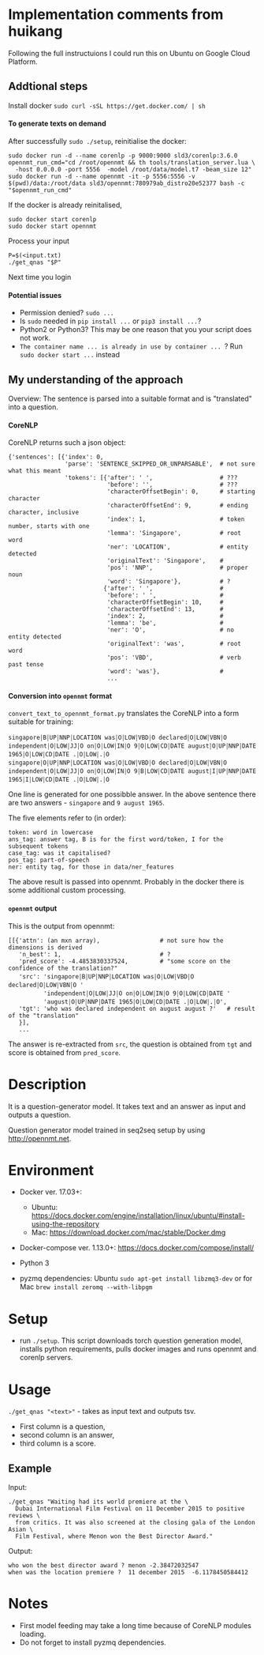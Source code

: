 # Implementation comments from huikang

Following the full instructuions I could run this on Ubuntu on Google Cloud Platform.

## Addtional steps

Install docker
`sudo curl -sSL https://get.docker.com/ | sh`

#### To generate texts on demand

After successfully `sudo ./setup`, reinitialise the docker: 
```
sudo docker run -d --name corenlp -p 9000:9000 sld3/corenlp:3.6.0
opennmt_run_cmd="cd /root/opennmt && th tools/translation_server.lua \
  -host 0.0.0.0 -port 5556  -model /root/data/model.t7 -beam_size 12"
sudo docker run -d --name opennmt -it -p 5556:5556 -v $(pwd)/data:/root/data sld3/opennmt:780979ab_distro20e52377 bash -c "$opennmt_run_cmd"
```

If the docker is already reinitalised,
```
sudo docker start corenlp
sudo docker start opennmt
```

Process your input
```
P=$(<input.txt)
./get_qnas "$P"
```

Next time you login

#### Potential issues

- Permission denied? `sudo ...`
- Is `sudo` needed in `pip install ...` or `pip3 install ...`?
- Python2 or Python3? This may be one reason that you your script does not work.
- `The container name ... is already in use by container ... `? Run `sudo docker start ...` instead 

## My understanding of the approach
Overview: The sentence is parsed into a suitable format and is "translated" into a question.

#### CoreNLP
CoreNLP returns such a json object:
```
{'sentences': [{'index': 0,
                'parse': 'SENTENCE_SKIPPED_OR_UNPARSABLE',  # not sure what this meant
                'tokens': [{'after': ' ',                   # ???
                            'before': '',                   # ??? 
                            'characterOffsetBegin': 0,      # starting character
                            'characterOffsetEnd': 9,        # ending character, inclusive
                            'index': 1,                     # token number, starts with one
                            'lemma': 'Singapore',           # root word
                            'ner': 'LOCATION',              # entity detected
                            'originalText': 'Singapore',    # 
                            'pos': 'NNP',                   # proper noun
                            'word': 'Singapore'},           # ?
                           {'after': ' ',                   # 
                            'before': ' ',                  #
                            'characterOffsetBegin': 10,     #
                            'characterOffsetEnd': 13,       #
                            'index': 2,                     #
                            'lemma': 'be',                  #
                            'ner': 'O',                     # no entity detected
                            'originalText': 'was',          # root word
                            'pos': 'VBD',                   # verb past tense
                            'word': 'was'},                 # 
                            ...
```

#### Conversion into `opennmt` format
`convert_text_to_opennmt_format.py` translates the CoreNLP into a form suitable for training: 
```
singapore￨B￨UP￨NNP￨LOCATION was￨O￨LOW￨VBD￨O declared￨O￨LOW￨VBN￨O independent￨O￨LOW￨JJ￨O on￨O￨LOW￨IN￨O 9￨O￨LOW￨CD￨DATE august￨O￨UP￨NNP￨DATE 1965￨O￨LOW￨CD￨DATE .￨O￨LOW￨.￨O
singapore￨O￨UP￨NNP￨LOCATION was￨O￨LOW￨VBD￨O declared￨O￨LOW￨VBN￨O independent￨O￨LOW￨JJ￨O on￨O￨LOW￨IN￨O 9￨B￨LOW￨CD￨DATE august￨I￨UP￨NNP￨DATE 1965￨I￨LOW￨CD￨DATE .￨O￨LOW￨.￨O
```
One line is generated for one possibble answer. In the above sentence there are two answers - `singapore` and `9 august 1965`.

The five elements refer to (in order):
```
token: word in lowercase
ans_tag: answer tag, B is for the first word/token, I for the subsequent tokens
case_tag: was it capitalised?
pos_tag: part-of-speech
ner: entity tag, for those in data/ner_features
```
The above result is passed into opennmt. Probably in the docker there is some additional custom processing.

#### `opennmt` output
This is the output from opennmt:
```
[[{'attn': (an mxn array),                 # not sure how the dimensions is derived
   'n_best': 1,                            # ?
   'pred_score': -4.4853830337524,         # "some score on the confidence of the translation?"
   'src': 'singapore￨B￨UP￨NNP￨LOCATION was￨O￨LOW￨VBD￨O declared￨O￨LOW￨VBN￨O '
          'independent￨O￨LOW￨JJ￨O on￨O￨LOW￨IN￨O 9￨O￨LOW￨CD￨DATE '
          'august￨O￨UP￨NNP￨DATE 1965￨O￨LOW￨CD￨DATE .￨O￨LOW￨.￨O',
   'tgt': 'who was declared independent on august august ?'   # result of the "translation"
   }],
   ...
```

The answer is re-extracted from `src`, the question is obtained from `tgt` and score is obtained from `pred_score`.

# Description

It is a question-generator model. It takes text and an answer as input
and outputs a question.

Question generator model trained in seq2seq setup by using http://opennmt.net.

# Environment

- Docker ver. 17.03+:

   - Ubuntu: https://docs.docker.com/engine/installation/linux/ubuntu/#install-using-the-repository
   - Mac: https://download.docker.com/mac/stable/Docker.dmg

- Docker-compose ver. 1.13.0+: https://docs.docker.com/compose/install/
- Python 3
- pyzmq dependencies: Ubuntu `sudo apt-get install libzmq3-dev` or for Mac `brew install zeromq --with-libpgm`

# Setup

- run `./setup`.
This script downloads torch question generation model,
installs python requirements, pulls docker images and runs
opennmt and corenlp servers.


# Usage

`./get_qnas "<text>"` - takes as input text and outputs tsv.
- First column is a question,
- second column is an answer,
- third column is a score.

## Example

Input:

```
./get_qnas "Waiting had its world premiere at the \
  Dubai International Film Festival on 11 December 2015 to positive reviews \
  from critics. It was also screened at the closing gala of the London Asian \
  Film Festival, where Menon won the Best Director Award."
```

Output:

```
who won the best director award ? menon -2.38472032547
when was the location premiere ?  11 december 2015  -6.1178450584412
```


# Notes

- First model feeding may take a long time because of CoreNLP modules loading.
- Do not forget to install pyzmq dependencies.

